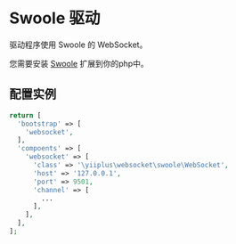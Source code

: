 # Swoole 驱动

驱动程序使用 Swoole 的 WebSocket。

您需要安装 [Swoole](www.swoole.com) 扩展到你的php中。

## 配置实例

```php
return [
  'bootstrap' => [
  	'websocket',
  ],
  'compoents' => [
	'websocket' => [
	  'class' => '\yiiplus\websocket\swoole\WebSocket',
	  'host' => '127.0.0.1',
	  'port' => 9501,
	  'channel' => [
		...
	  ],
	],
  ],
];
```